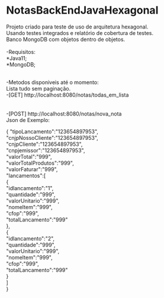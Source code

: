 # NotasBackEndJavaHexagonal
Projeto criado para teste de uso de arquitetura hexagonal.</br>
Usando testes integrados e relatório de cobertura de testes.</br> 
Banco MongoDB com objetos dentro de objetos.
</br></br>
-Requisitos:</br>
*Java11;</br>
*MongoDB;</br>
</br>

-Metodos disponiveis até o momento: </br>
 Lista tudo sem paginação. </br>
-[GET] http://localhost:8080/notas/todas_em_lista </br>
</br></br>
-[POST] http://localhost:8080/notas/nova_nota </br>
Json de Exemplo: </br>

{
"tipoLancamento":"123654897953", </br>
"cnjpNossoCliente":"123654897953", </br>
"cnjpCliente":"123654897953", </br>
"cnpjemissor":"123654897953", </br>
"valorTotal":"999", </br>
"valorTotalProdutos":"999", </br>
"valorFaturar":"999", </br>
"lancamentos":[ </br>
{ </br>
"idlancamento":"1", </br>
"quantidade":"999", </br>
"valorUnitario":"999", </br>
"nomeItem":"999", </br>
"cfop":"999", </br>
"totalLancamento":"999" </br>
}, </br>
{ </br>
"idlancamento":"2", </br>
"quantidade":"999", </br>
"valorUnitario":"999", </br>
"nomeItem":"999", </br>
"cfop":"999", </br>
"totalLancamento":"999" </br>
} </br>
] </br>
} </br>